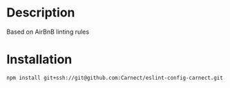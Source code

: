 # Description
Based on AirBnB linting rules

# Installation
```
npm install git+ssh://git@github.com:Carnect/eslint-config-carnect.git
```